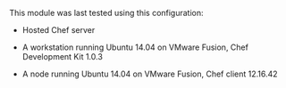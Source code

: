 This module  was last tested using this configuration:

* Hosted Chef server

* A workstation running Ubuntu 14.04 on VMware Fusion, Chef Development Kit 1.0.3

* A node running Ubuntu 14.04 on VMware Fusion, Chef client 12.16.42
